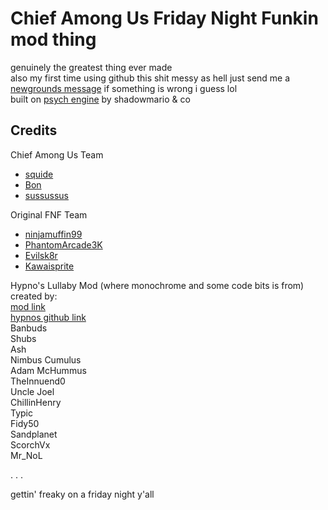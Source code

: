 # Chief Among Us Friday Night Funkin mod thing

genuinely the greatest thing ever made  
also my first time using github this shit messy as hell just send me a [newgrounds message](https://squide.newgrounds.com/) if something is wrong i guess lol  
built on [psych engine](https://github.com/ShadowMario/FNF-PsychEngine) by shadowmario & co

## Credits

Chief Among Us Team
- [squide](https://twitter.com/squidejpg)
- [Bon](https://twitter.com/ProjectBon)
- [sussussus](https://twitter.com/SususususMan)

Original FNF Team
- [ninjamuffin99](https://twitter.com/ninja_muffin99)
- [PhantomArcade3K](https://twitter.com/phantomarcade3k)
- [Evilsk8r](https://twitter.com/evilsk8r)
- [Kawaisprite](https://twitter.com/kawaisprite)

Hypno's Lullaby Mod (where monochrome and some code bits is from) created by:  
[mod link](https://gamebanana.com/mods/332345)   
[hypnos github link](https://github.com/Yoshubs/Hypnos-Lullaby)   
Banbuds  
Shubs   
Ash   
Nimbus Cumulus   
Adam McHummus   
TheInnuend0   
Uncle Joel  
ChillinHenry   
Typic   
Fidy50   
Sandplanet   
ScorchVx   
Mr_NoL  
  

.
.
.
      
gettin' freaky on a friday night y'all
